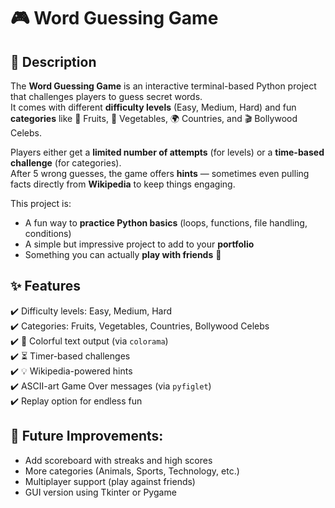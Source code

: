 # 🎮 Word Guessing Game  

## 📖 Description  

The **Word Guessing Game** is an interactive terminal-based Python project that challenges players to guess secret words.  
It comes with different **difficulty levels** (Easy, Medium, Hard) and fun **categories** like 🍎 Fruits, 🥕 Vegetables, 🌍 Countries, and 🎬 Bollywood Celebs.  

Players either get a **limited number of attempts** (for levels) or a **time-based challenge** (for categories).  
After 5 wrong guesses, the game offers **hints** — sometimes even pulling facts directly from **Wikipedia** to keep things engaging.  

This project is:  
- A fun way to **practice Python basics** (loops, functions, file handling, conditions)  
- A simple but impressive project to add to your **portfolio**  
- Something you can actually **play with friends** 🎉

## ✨ Features  

✔️ Difficulty levels: Easy, Medium, Hard  
✔️ Categories: Fruits, Vegetables, Countries, Bollywood Celebs  
✔️ 🎨 Colorful text output (via `colorama`)  
✔️ ⏳ Timer-based challenges  
✔️ 💡 Wikipedia-powered hints  
✔️ ASCII-art Game Over messages (via `pyfiglet`)  
✔️ Replay option for endless fun 

## 🔮 Future Improvements:
- Add scoreboard with streaks and high scores
- More categories (Animals, Sports, Technology, etc.)
- Multiplayer support (play against friends)
- GUI version using Tkinter or Pygame
